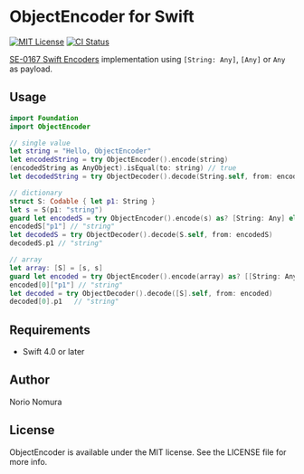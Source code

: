 # ObjectEncoder for Swift
[![MIT License](http://img.shields.io/badge/license-MIT-blue.svg?style=flat)](LICENSE)
[![CI Status](http://img.shields.io/travis/norio-nomura/ObjectEncoder.svg?style=flat)](https://travis-ci.org/norio-nomura/ObjectEncoder)

[SE-0167 Swift Encoders](https://github.com/apple/swift-evolution/blob/master/proposals/0167-swift-encoders.md) implementation using `[String: Any]`, `[Any]` or `Any` as payload.

## Usage

```swift
import Foundation
import ObjectEncoder

// single value
let string = "Hello, ObjectEncoder"
let encodedString = try ObjectEncoder().encode(string)
(encodedString as AnyObject).isEqual(to: string) // true
let decodedString = try ObjectDecoder().decode(String.self, from: encodedString)

// dictionary
struct S: Codable { let p1: String }
let s = S(p1: "string")
guard let encodedS = try ObjectEncoder().encode(s) as? [String: Any] else { fatalError() }
encodedS["p1"] // "string"
let decodedS = try ObjectDecoder().decode(S.self, from: encodedS)
decodedS.p1 // "string"

// array
let array: [S] = [s, s]
guard let encoded = try ObjectEncoder().encode(array) as? [[String: Any]] else { fatalError() }
encoded[0]["p1"] // "string"
let decoded = try ObjectDecoder().decode([S].self, from: encoded)
decoded[0].p1   // "string"
```

## Requirements

* Swift 4.0 or later

## Author

Norio Nomura

## License

ObjectEncoder is available under the MIT license. See the LICENSE file for more info.
